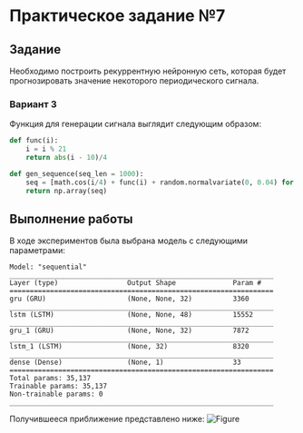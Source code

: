 # Практическое задание №7

## Задание

Необходимо построить рекуррентную нейронную сеть, которая будет прогнозировать значение некоторого периодического сигнала.

### Вариант 3
Функция для генерации сигнала выглядит следующим образом: 

```Python
def func(i):
    i = i % 21
    return abs(i - 10)/4

def gen_sequence(seq_len = 1000):
    seq = [math.cos(i/4) + func(i) + random.normalvariate(0, 0.04) for i in range(seq_len)]
    return np.array(seq)
```

## Выполнение работы
В ходе экспериментов была выбрана модель с следующими параметрами:

```
Model: "sequential"
_________________________________________________________________
Layer (type)                 Output Shape              Param #
=================================================================
gru (GRU)                    (None, None, 32)          3360
_________________________________________________________________
lstm (LSTM)                  (None, None, 48)          15552
_________________________________________________________________
gru_1 (GRU)                  (None, None, 32)          7872
_________________________________________________________________
lstm_1 (LSTM)                (None, 32)                8320
_________________________________________________________________
dense (Dense)                (None, 1)                 33
=================================================================
Total params: 35,137
Trainable params: 35,137
Non-trainable params: 0
_________________________________________________________________
```

Получившееся приближение представлено ниже:
![Figure](/Figure.png "Приближение")
